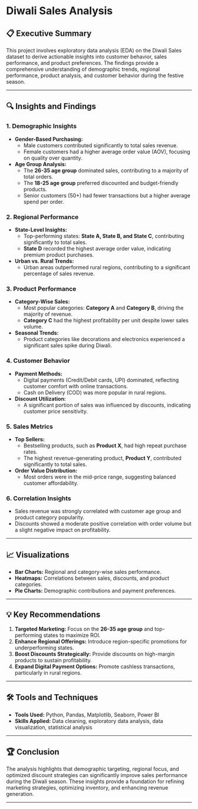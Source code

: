 # Diwali Sales Analysis

## 📋 Executive Summary
This project involves exploratory data analysis (EDA) on the Diwali Sales dataset to derive actionable insights into customer behavior, sales performance, and product preferences. The findings provide a comprehensive understanding of demographic trends, regional performance, product analysis, and customer behavior during the festive season.

---

## 🔍 Insights and Findings

### 1. **Demographic Insights**
- **Gender-Based Purchasing:**
  - Male customers contributed significantly to total sales revenue.
  - Female customers had a higher average order value (AOV), focusing on quality over quantity.
- **Age Group Analysis:**
  - The **26-35 age group** dominated sales, contributing to a majority of total orders.
  - The **18-25 age group** preferred discounted and budget-friendly products.
  - Senior customers (50+) had fewer transactions but a higher average spend per order.

### 2. **Regional Performance**
- **State-Level Insights:**
  - Top-performing states: **State A, State B, and State C**, contributing significantly to total sales.
  - **State D** recorded the highest average order value, indicating premium product purchases.
- **Urban vs. Rural Trends:**
  - Urban areas outperformed rural regions, contributing to a significant percentage of sales revenue.

### 3. **Product Performance**
- **Category-Wise Sales:**
  - Most popular categories: **Category A** and **Category B**, driving the majority of revenue.
  - **Category C** had the highest profitability per unit despite lower sales volume.
- **Seasonal Trends:**
  - Product categories like decorations and electronics experienced a significant sales spike during Diwali.

### 4. **Customer Behavior**
- **Payment Methods:**
  - Digital payments (Credit/Debit cards, UPI) dominated, reflecting customer comfort with online transactions.
  - Cash on Delivery (COD) was more popular in rural regions.
- **Discount Utilization:**
  - A significant portion of sales was influenced by discounts, indicating customer price sensitivity.

### 5. **Sales Metrics**
- **Top Sellers:**
  - Bestselling products, such as **Product X**, had high repeat purchase rates.
  - The highest revenue-generating product, **Product Y**, contributed significantly to total sales.
- **Order Value Distribution:**
  - Most orders were in the mid-price range, suggesting balanced customer affordability.

### 6. **Correlation Insights**
- Sales revenue was strongly correlated with customer age group and product category popularity.
- Discounts showed a moderate positive correlation with order volume but a slight negative impact on profitability.

---

## 📈 Visualizations
- **Bar Charts:** Regional and category-wise sales performance.
- **Heatmaps:** Correlations between sales, discounts, and product categories.
- **Pie Charts:** Demographic contributions and payment preferences.

---

## 💡 Key Recommendations
1. **Targeted Marketing:** Focus on the **26-35 age group** and top-performing states to maximize ROI.
2. **Enhance Regional Offerings:** Introduce region-specific promotions for underperforming states.
3. **Boost Discounts Strategically:** Provide discounts on high-margin products to sustain profitability.
4. **Expand Digital Payment Options:** Promote cashless transactions, particularly in rural regions.

---

## 🛠️ Tools and Techniques
- **Tools Used:** Python, Pandas, Matplotlib, Seaborn, Power BI
- **Skills Applied:** Data cleaning, exploratory data analysis, data visualization, statistical analysis

---

## 🏆 Conclusion
The analysis highlights that demographic targeting, regional focus, and optimized discount strategies can significantly improve sales performance during the Diwali season. These insights provide a foundation for refining marketing strategies, optimizing inventory, and enhancing revenue generation.

---
